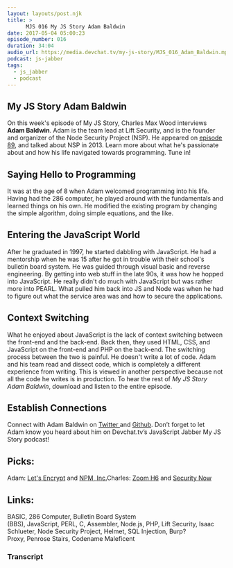 ```yaml
---
layout: layouts/post.njk
title: >
      MJS 016 My JS Story Adam Baldwin
date: 2017-05-04 05:00:23
episode_number: 016
duration: 34:04
audio_url: https://media.devchat.tv/my-js-story/MJS_016_Adam_Baldwin.mp3
podcast: js-jabber
tags: 
  - js_jabber
  - podcast
---
```


## My JS Story&nbsp;Adam Baldwin
On this week's episode of My JS Story, Charles Max Wood interviews **Adam Baldwin**. Adam is the team lead at Lift Security, and is the founder and organizer of the Node Security Project (NSP). He&nbsp;appeared on [episode 89](https://devchat.tv/js-jabber/089-jsj-the-node-security-project-with-adam-baldwin), and talked about NSP&nbsp;in 2013. Learn more about what he's passionate about&nbsp;and how his life navigated towards programming. Tune in!
## Saying Hello to Programming
It was at the age of 8 when Adam welcomed programming into his life. Having had the 286 computer, he played around with the fundamentals and learned things on his own. He modified the existing program by changing the simple algorithm, doing simple equations, and the like.
## Entering the JavaScript World
After he graduated&nbsp;in 1997, he started dabbling with JavaScript. He had a mentorship when he was 15 after he got in trouble with their school's bulletin board system. He was guided through visual basic and reverse engineering. By getting into web stuff in the late 90s, it was how he hopped into JavaScript. He really didn't do much with JavaScript but was rather more into PEARL. What pulled him back into JS and Node was when he had to figure out what the service area was and how to secure the applications.
## Context Switching
What he enjoyed about JavaScript is the lack of context switching between the front-end and the back-end. Back then, they used HTML, CSS, and JavaScript on the front-end and PHP on the back-end. The switching process between the two is painful. He doesn't write a lot of code. Adam and his team read and dissect code, which is completely a different experience from writing. This is viewed in another perspective because not all the code he writes is in production. To hear the rest of _My JS Story Adam Baldwin_, download and listen&nbsp;to the entire episode.
## Establish Connections
Connect with Adam Baldwin on [Twitter&nbsp;](https://twitter.com/adam_baldwin?lang=en)and [Github](https://github.com/evilpacket). Don’t forget to let Adam&nbsp;know you heard about him on Devchat.tv’s JavaScript Jabber My JS Story podcast!
## Picks:
Adam: [Let's Encrypt](https://letsencrypt.org/) and [NPM, Inc.](https://www.npmjs.com/about)Charles: [Zoom H6](https://www.zoom-na.com/products/field-video-recording/field-recording/h6-handy-recorder) and [Security Now](https://www.grc.com/securitynow.htm)
## Links:
BASIC,&nbsp;286 Computer,&nbsp;Bulletin Board System (BBS),&nbsp;JavaScript,&nbsp;PERL,&nbsp;C,&nbsp;Assembler,&nbsp;Node.js,&nbsp;PHP,&nbsp;Lift Security,&nbsp;Isaac Schlueter,&nbsp;Node Security Project,&nbsp;Helmet,&nbsp;SQL Injection,&nbsp;Burp? Proxy,&nbsp;Penrose Stairs,&nbsp;Codename Maleficent

### Transcript


